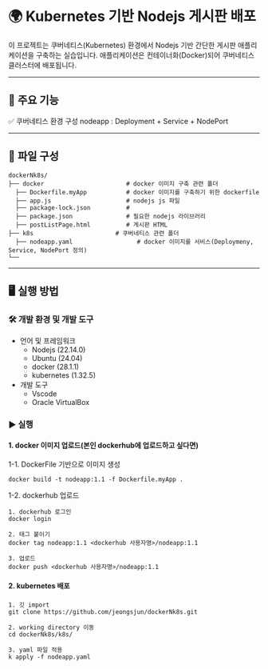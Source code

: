 # 🌍 Kubernetes 기반 Nodejs 게시판 배포 

이 프로젝트는 쿠버네티스(Kubernetes) 환경에서 Nodejs 기반 간단한 게시판 애플리케이션을 구축하는 실습입니다.
애플리케이션은 컨테이너화(Docker)되어 쿠버네티스 클러스터에 배포됩니다.

---

## 📌 주요 기능

✅ 쿠버네티스 환경 구성
nodeapp : Deployment + Service + NodePort
  
---

## 📁 파일 구성
```
dockerNk8s/
├── docker                       # docker 이미지 구축 관련 폴더
  ├── Dockerfile.myApp           # docker 이미지를 구축하기 위한 dockerfile
  ├── app.js                     # nodejs js 파일
  ├── package-lock.json          # 
  ├── package.json               # 필요한 nodejs 라이브러리
  ├── postListPage.html          # 게시판 HTML
├── k8s                       # 쿠버네티스 관련 폴더
  ├── nodeapp.yaml                  # docker 이미지를 서비스(Deploymeny, Service, NodePort 정의)
└── 
```

---

## 🖥️ 실행 방법

### 🛠️ 개발 환경 및 개발 도구
- 언어 및 프레임워크
  - Nodejs (22.14.0)
  - Ubuntu (24.04)
  - docker (28.1.1)
  - kubernetes (1.32.5)
- 개발 도구
  - Vscode
  - Oracle VirtualBox

### ▶️ 실행
#### 1. docker 이미지 업로드(본인 dockerhub에 업로드하고 싶다면)
1-1. DockerFile 기반으로 이미지 생성
```
docker build -t nodeapp:1.1 -f Dockerfile.myApp .
```
1-2. dockerhub 업로드
```
1. dockerhub 로그인
docker login

2. 태그 붙이기
docker tag nodeapp:1.1 <dockerhub 사용자명>/nodeapp:1.1

3. 업로드
docker push <dockerhub 사용자명>/nodeapp:1.1
```

#### 2. kubernetes 배포
```
1. 깃 import
git clone https://github.com/jeongsjun/dockerNk8s.git

2. working directory 이동
cd dockerNk8s/k8s/

3. yaml 파일 적용
k apply -f nodeapp.yaml
```
